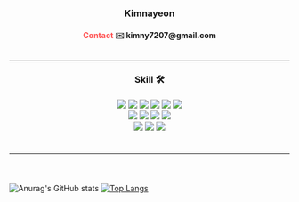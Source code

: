 <div align="center">
  <h3>Kimnayeon
  <h4><span style="color:#ff5252">Contact</span> ✉️ kimny7207@gmail.com
    <br><br><hr>
</div>

  <div align="center">
    <h3>Skill 🛠
      <br><br>
    <img src="https://img.shields.io/badge/Java-FA5858?style=flat-square&logo=OpenJDK&logoColor=white"/>
    <img src="https://img.shields.io/badge/Python-3776AB?style=flat-square&logo=Python&logoColor=white"/>
    <img src="https://img.shields.io/badge/Javascript-F7DF1E?style=flat-square&logo=Javascript&logoColor=black"/>
    <img src="https://img.shields.io/badge/HTML5-E34F26?style=flat-square&logo=HTML5&logoColor=white"/>
    <img src="https://img.shields.io/badge/CSS3-1572B6?style=flat-square&logo=CSS3&logoColor=white"/>
    <img src="https://img.shields.io/badge/React-61DAFB?style=flat-square&logo=React&logoColor=black"/><br>
    <img src="https://img.shields.io/badge/Eclipse IDE-2C2255?style=flat-square&logo=Eclipse IDE&logoColor=white"/>
    <img src="https://img.shields.io/badge/Visual Studio Code-007ACC?style=flat-square&logo=Visual Studio Code&logoColor=white"/>
    <img src="https://img.shields.io/badge/Anaconda-44A833?style=flat-square&logo=Anaconda&logoColor=white"/>
    <img src="https://img.shields.io/badge/Jupyter-F37626?style=flat-square&logo=Jupyter&logoColor=white"/><br>
    <img src="https://img.shields.io/badge/Oracle-F80000?style=flat-square&logo=Oracle&logoColor=white"/>
    <img src="https://img.shields.io/badge/MySQL-4479A1?style=flat-square&logo=MySQL&logoColor=white"/>
    <img src="https://img.shields.io/badge/mariaDB-003545?style=flat-square&logo=mariaDB&logoColor=white"/>
      <br><br><hr><br>
  </div>
    
![Anurag's GitHub stats](https://github-readme-stats.vercel.app/api?username=Kimnayeon&&show_icons=true)
[![Top Langs](https://github-readme-stats.vercel.app/api/top-langs/?username=KimNayeon-dev&layout=compact)](https://github.com/anuraghazra/github-readme-stats)
